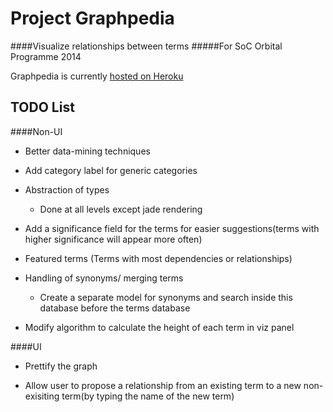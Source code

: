 Project Graphpedia
===
####Visualize relationships between terms
#####For SoC Orbital Programme 2014

Graphpedia is currently [hosted on Heroku](visualize-terms.herokuapp.com) 


TODO List
---
####Non-UI
+ Better data-mining techniques

+ Add category label for generic categories

+ Abstraction of types
	- Done at all levels except jade rendering

+ Add a significance field for the terms for easier suggestions(terms with higher significance will appear more often)

+ Featured terms (Terms with most dependencies or relationships)

+ Handling of synonyms/ merging terms
	- Create a separate model for synonyms and search inside this database before the terms database

+ Modify algorithm to calculate the height of each term in viz panel

####UI

+ Prettify the graph

+ Allow user to propose a relationship from an existing term to a new non-exisiting term(by typing the name of the new term)

[Node.js]: http://nodejs.org/
[Neo4j]: http://www.neo4j.org/
[node-neo4j]: https://github.com/thingdom/node-neo4j

[coffeescript]: http://www.coffeescript.org/
[streamline]: https://github.com/Sage/streamlinejs